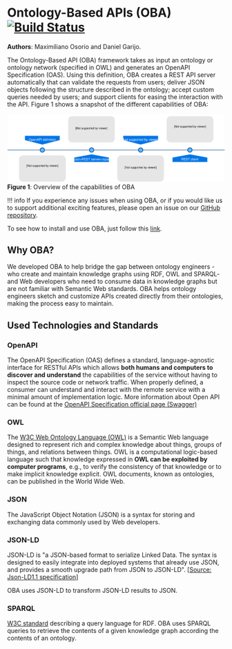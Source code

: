 # Ontology-Based APIs (OBA) [![Build Status](https://travis-ci.org/cweedall/OBA2.svg?branch=master)](https://travis-ci.org/cweedall/OBA2)

**Authors**: Maximiliano Osorio and Daniel Garijo.

The Ontology-Based API (OBA) framework takes as input an ontology or ontology network (specified in OWL) and generates an OpenAPI Specification (OAS). Using this definition, OBA creates a REST API server automatically that can validate the requests from users; deliver JSON objects following the structure described in the ontology; accept custom queries needed by users; and support clients for easing the interaction with the API. Figure 1 shows a snapshot of the different capabilities of OBA:

![Diagram](figures/oba.svg)
**Figure 1**: Overview of the capabilities of OBA

!!! info
If you experience any issues when using OBA, or if you would like us to support additional exciting features, please open an issue on our [GitHub repository](https://github.com/cweedall/OBA2/issues).

To see how to install and use OBA, just follow this [link](quickstart.md).

## Why OBA?

We developed OBA to help bridge the gap between ontology engineers -who create and maintain knowledge graphs using RDF, OWL and SPARQL- and Web developers who need to consume data in knowledge graphs but are not familiar with Semantic Web standards. OBA helps ontology engineers sketch and customize APIs created directly from their ontologies, making the process easy to maintain.

## Used Technologies and Standards

### OpenAPI

The OpenAPI Specification (OAS) defines a standard, language-agnostic interface for RESTful APIs which allows **both humans and computers to discover and understand** the capabilities of the service without having to inspect the source code or network traffic. When properly defined, a consumer can understand and interact with the remote service with a minimal amount of implementation logic.
More information about Open API can be found at the [OpenAPI Specification official page (Swagger)](https://swagger.io/specification/)

### OWL

The [W3C Web Ontology Language (OWL)](https://www.w3.org/TR/owl-semantics/) is a Semantic Web language designed to represent rich and complex knowledge about things, groups of things, and relations between things. OWL is a computational logic-based language such that knowledge expressed in **OWL can be exploited by computer programs**, e.g., to verify the consistency of that knowledge or to make implicit knowledge explicit. OWL documents, known as ontologies, can be published in the World Wide Web.

### JSON

The JavaScript Object Notation (JSON) is a syntax for storing and exchanging data commonly used by Web developers.

### JSON-LD

JSON-LD is "a JSON-based format to serialize Linked Data. The syntax is designed to easily integrate into deployed systems that already use JSON, and provides a smooth upgrade path from JSON to JSON-LD". [[Source: Json-LD1.1 specification](https://www.w3.org/TR/json-ld11/)]

OBA uses JSON-LD to transform JSON-LD results to JSON.

### SPARQL

[W3C standard](https://www.w3.org/TR/sparql11-query/) describing a query language for RDF. OBA uses SPARQL queries to retrieve the contents of a given knowledge graph according the contents of an ontology.
